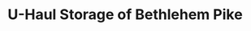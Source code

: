 ---
title: "U-Haul Storage of Bethlehem Pike"
url: /colmar/u-haul-storage-of-bethlehem-pike/
shop: storage rental
---